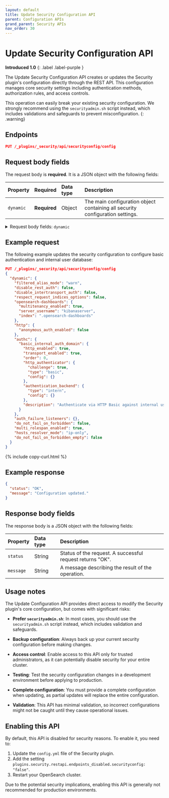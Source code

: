 ```yaml
---
layout: default
title: Update Security Configuration API
parent: Configuration APIs
grand_parent: Security APIs
nav_order: 30
---
```


# Update Security Configuration API
**Introduced 1.0**
{: .label .label-purple }

The Update Security Configuration API creates or updates the Security plugin's configuration directly through the REST API. This configuration manages core security settings including authentication methods, authorization rules, and access controls.

This operation can easily break your existing security configuration. We strongly recommend using the `securityadmin.sh` script instead, which includes validations and safeguards to prevent misconfiguration.
{: .warning}

<!-- spec_insert_start
api: security.update_configuration
component: endpoints
-->
## Endpoints
```json
PUT /_plugins/_security/api/securityconfig/config
```
<!-- spec_insert_end -->

## Request body fields

The request body is **required**. It is a JSON object with the following fields:

| Property | Required | Data type | Description |
| :--- | :--- | :--- | :--- |
| `dynamic` | **Required** | Object | The main configuration object containing all security configuration settings. |

<details markdown="block">
  <summary>
    Request body fields: <code>dynamic</code>
  </summary>
  {: .text-delta}

`dynamic` is a JSON object with the following fields:

| Property | Data type | Description |
| :--- | :--- | :--- |
| `auth_failure_listeners` | Object | The configuration for handling authentication failures, including thresholds and actions. |
| `authc` | Object | The authentication configuration domains, defining how users are authenticated. For more information, see [authc]({{site.url}}{{site.baseurl}}/api-reference/security/configuration/index/#authc). |
| `authz` | Object | The authorization configuration, defining how to extract backend roles when using LDAP for authentication. For more information, see [authz]({{site.url}}{{site.baseurl}}/api-reference/security/configuration/index/#authz). |
| `do_not_fail_on_forbidden` | Boolean | When `true`, returns empty results instead of a forbidden error settings the user is not authorized to access. Instead, failures are stored in the application logs. |
| `do_not_fail_on_forbidden_empty` | Boolean | Similar to `do_not_fail_on_forbidden` but with specific behavior for empty results. |
| `filtered_alias_mode` | String | Controls how document field filtering is applied on aliases. |
| `hosts_resolver_mode` | String | Determines how hostname resolution is performed for security operations. |
| `http` | Object | The HTTP-specific security configurations. |
| `on_behalf_of` | Object | Configures a temporary access token for the duration of a user's session (advanced). |
| `kibana` | Object | The configuration for OpenSearch Dashboards integration. |
| `respect_request_indices_options` | Boolean | When `true`, respects index options specified in requests. |


</details>


## Example request

The following example updates the security configuration to configure basic authentication and internal user database:

```json
PUT /_plugins/_security/api/securityconfig/config
{
  "dynamic": {
    "filtered_alias_mode": "warn",
    "disable_rest_auth": false,
    "disable_intertransport_auth": false,
    "respect_request_indices_options": false,
    "opensearch-dashboards": {
      "multitenancy_enabled": true,
      "server_username": "kibanaserver",
      "index": ".opensearch-dashboards"
    },
    "http": {
      "anonymous_auth_enabled": false
    },
    "authc": {
      "basic_internal_auth_domain": {
        "http_enabled": true,
        "transport_enabled": true,
        "order": 0,
        "http_authenticator": {
          "challenge": true,
          "type": "basic",
          "config": {}
        },
        "authentication_backend": {
          "type": "intern",
          "config": {}
        },
        "description": "Authenticate via HTTP Basic against internal users database"
      }
    },
    "auth_failure_listeners": {},
    "do_not_fail_on_forbidden": false,
    "multi_rolespan_enabled": true,
    "hosts_resolver_mode": "ip-only",
    "do_not_fail_on_forbidden_empty": false
  }
}
```
{% include copy-curl.html %}

## Example response

```json
{
  "status": "OK",
  "message": "Configuration updated."
}
```

## Response body fields

The response body is a JSON object with the following fields:

| Property | Data type | Description |
| :--- | :--- | :--- |
| `status` | String | Status of the request. A successful request returns "OK". |
| `message` | String | A message describing the result of the operation. |

## Usage notes

The Update Configuration API provides direct access to modify the Security plugin's core configuration, but comes with significant risks:

- **Prefer `securityadmin.sh`**: In most cases, you should use the `securityadmin.sh` script instead, which includes validation and safeguards.
  
- **Backup configuration**: Always back up your current security configuration before making changes.
  
- **Access control**: Enable access to this API only for trusted administrators, as it can potentially disable security for your entire cluster.
  
- **Testing**: Test the security configuration changes in a development environment before applying to production.

- **Complete configuration**: You must provide a complete configuration when updating, as partial updates will replace the entire configuration.
  
- **Validation**: This API has minimal validation, so incorrect configurations might not be caught until they cause operational issues.

## Enabling this API

By default, this API is disabled for security reasons. To enable it, you need to:

1. Update the `config.yml` file of the Security plugin.
2. Add the setting `plugins.security.restapi.endpoints_disabled.securityconfig: "false"`.  
3. Restart your OpenSearch cluster.

Due to the potential security implications, enabling this API is generally not recommended for production environments.